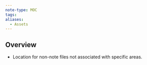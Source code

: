 ```yaml
---
note-type: MOC
tags:
aliases:
  - Assets
---
```

## Overview
- Location for non-note files not associated with specific areas.